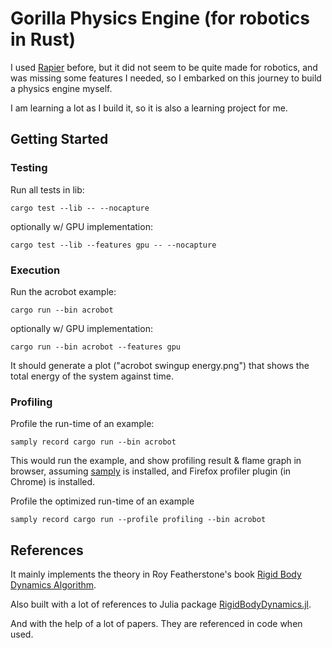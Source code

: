 # Gorilla Physics Engine (for robotics in Rust)

I used [Rapier](https://github.com/dimforge/rapier) before, but it did not seem to be quite made for robotics, and was missing some features I needed, so I embarked on this journey to build a physics engine myself.

I am learning a lot as I build it, so it is also a learning project for me.

## Getting Started

### Testing

Run all tests in lib:

`cargo test --lib -- --nocapture`

optionally w/ GPU implementation:

`cargo test --lib --features gpu -- --nocapture`

### Execution

Run the acrobot example:

`cargo run --bin acrobot`

optionally w/ GPU implementation:

`cargo run --bin acrobot --features gpu`

It should generate a plot ("acrobot swingup energy.png") that shows the total energy of the system against time.

### Profiling

Profile the run-time of an example:

`samply record cargo run --bin acrobot`

This would run the example, and show profiling result & flame graph in browser, assuming [samply](https://github.com/mstange/samply) is installed, and Firefox profiler plugin (in Chrome) is installed.

Profile the optimized run-time of an example

`samply record cargo run --profile profiling --bin acrobot`

## References

It mainly implements the theory in Roy Featherstone's book [Rigid Body Dynamics Algorithm](https://royfeatherstone.org/).

Also built with a lot of references to Julia package [RigidBodyDynamics.jl](https://github.com/JuliaRobotics/RigidBodyDynamics.jl).

And with the help of a lot of papers. They are referenced in code when used.
